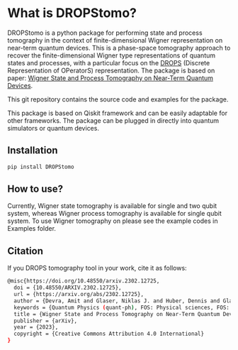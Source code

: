 # What is DROPStomo?
DROPStomo is a python package for performing state and process tomography in the context of finite-dimensional Wigner representation on near-term quantum devices. This is a phase-space tomography approach to recover the finite-dimensional Wigner type representations of quantum states and processes, with a particular focus on the [DROPS](https://spindrops.org/) (Discrete Representation of OPeratorS) representation. The package is based on paper: [Wigner State and Process Tomography on Near-Term Quantum Devices](https://arxiv.org/abs/2302.12725).

This git repository contains the source code and examples for the package. 

This package is based on Qiskit framework and can be easily adaptable for other frameworks. The package can be plugged in directly into quantum simulators or quantum devices.  

## Installation
```bash
pip install DROPStomo
```
## How to use?
Currently, Wigner state tomography is available for single and two qubit system, whereas Wigner process tomography is available for single qubit system. To use Wigner tomography on please see the example codes in Examples folder.  

## Citation
If you DROPS tomography tool in your work, cite it as follows:
```bash
@misc{https://doi.org/10.48550/arxiv.2302.12725,
  doi = {10.48550/ARXIV.2302.12725},
  url = {https://arxiv.org/abs/2302.12725},
  author = {Devra, Amit and Glaser, Niklas J. and Huber, Dennis and Glaser, Steffen J.},
  keywords = {Quantum Physics (quant-ph), FOS: Physical sciences, FOS: Physical sciences},
  title = {Wigner State and Process Tomography on Near-Term Quantum Devices},
  publisher = {arXiv},
  year = {2023},
  copyright = {Creative Commons Attribution 4.0 International}
}
```
